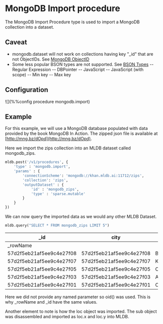 # MongoDB Import procedure

The MongoDB Import Procedure type is used to import a MongoDB collection into a
dataset.

## Caveat
- mongodb.dataset will not work on collections having key "_id" that are not
  ObjectIDs. See [MongoDB ObjectID](https://docs.mongodb.com/manual/reference/method/ObjectId/)
- Some less popular BSON types are not supported.
  See [BSON Types](https://docs.mongodb.com/master/reference/bson-types/)
-- Regular Expression
-- DBPointer
-- JavaScript
-- JavaScript (with scope)
-- Min key
-- Max key

## Configuration

![](%%config procedure mongodb.import)

## Example

For this example, we will use a MongoDB database populated with data provided by
the book MongoDB In Action. The zipped json file is available at
[http://mng.bz/dOpd](http://mng.bz/dOpd).

Here we import the zips collection into an MLDB dataset called mongodb_zips.

```python
mldb.post('/v1/procedures', {
    'type' : 'mongodb.import',
    'params' : {
        'connectionScheme': 'mongodb://khan.mldb.ai:11712/zips',
        'collection': 'zips',
        'outputDataset' : {
            'id' : 'mongodb_zips',
            'type' : 'sparse.mutable'
        }
    }
})
```

We can now query the imported data as we would any other MLDB Dataset.

```python
mldb.query("SELECT * FROM mongodb_zips LIMIT 5")
```
| _id | city | loc.x | loc.y | pop | state | zip |
|-----|------|-------|-------|-----|-------|-----|
| _rowName |
| 57d2f5eb21af5ee9c4e27f08 | 57d2f5eb21af5ee9c4e27f08 | BONDURANT | 110.335287 | 43.223798 | 116 | WY | 82922 |
| 57d2f5eb21af5ee9c4e27f07 | 57d2f5eb21af5ee9c4e27f07 | KAYCEE | 106.563230 | 43.723625 | 876 | WY | 82639 |
| 57d2f5eb21af5ee9c4e27f05 | 57d2f5eb21af5ee9c4e27f05 | CLEARMONT | 106.458071 | 44.661010 | 350 | WY | 82835 |
| 57d2f5eb21af5ee9c4e27f03 | 57d2f5eb21af5ee9c4e27f03 | ARVADA | 106.109191 | 44.689876 | 107 | WY | 82831 |
| 57d2f5eb21af5ee9c4e27f01 | 57d2f5eb21af5ee9c4e27f01 | COKEVILLE | 110.916419 | 42.057983 | 905 | WY | 83114 |

Here we did not provide any named parameter so oid() was used. This is why
_rowName and _id have the same values.

Another element to note is how the loc object was imported. The sub object was
disassembled and imported as loc.x and loc.y into MLDB.
